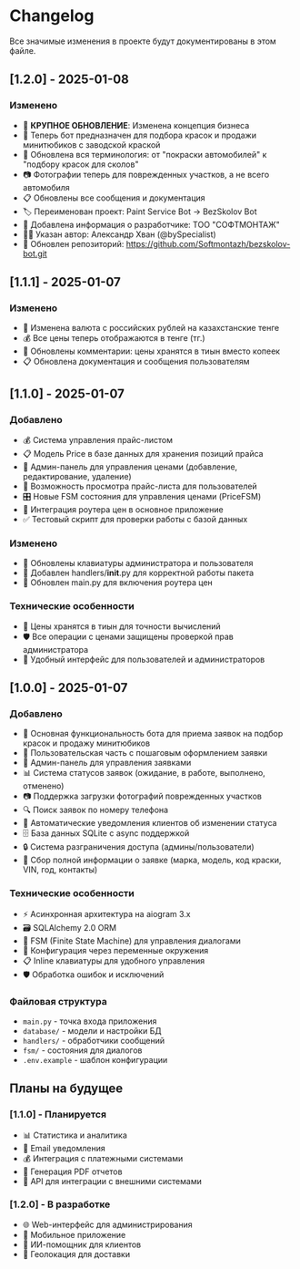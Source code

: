 # Changelog

Все значимые изменения в проекте будут документированы в этом файле.

## [1.2.0] - 2025-01-08

### Изменено
- 🔄 **КРУПНОЕ ОБНОВЛЕНИЕ**: Изменена концепция бизнеса
- 🎨 Теперь бот предназначен для подбора красок и продажи минитюбиков с заводской краской
- 📝 Обновлена вся терминология: от "покраски автомобилей" к "подбору красок для сколов"
- 📷 Фотографии теперь для поврежденных участков, а не всего автомобиля
- 📋 Обновлены все сообщения и документация
- 🏷️ Переименован проект: Paint Service Bot → BezSkolov Bot
- 🏢 Добавлена информация о разработчике: ТОО "СОФТМОНТАЖ"
- 👨‍💻 Указан автор: Александр Хван (@bySpecialist)
- 🔗 Обновлен репозиторий: https://github.com/Softmontazh/bezskolov-bot.git

## [1.1.1] - 2025-01-07

### Изменено
- 💱 Изменена валюта с российских рублей на казахстанские тенге
- 💰 Все цены теперь отображаются в тенге (тг.)
- 📝 Обновлены комментарии: цены хранятся в тиын вместо копеек
- 📋 Обновлена документация и сообщения пользователям

## [1.1.0] - 2025-01-07

### Добавлено
- 💰 Система управления прайс-листом
- 📋 Модель Price в базе данных для хранения позиций прайса
- 🔧 Админ-панель для управления ценами (добавление, редактирование, удаление)
- 👀 Возможность просмотра прайс-листа для пользователей
- 🎛️ Новые FSM состояния для управления ценами (PriceFSM)
- 🔗 Интеграция роутера цен в основное приложение
- ✅ Тестовый скрипт для проверки работы с базой данных

### Изменено
- 🔄 Обновлены клавиатуры администратора и пользователя
- 📂 Добавлен handlers/__init__.py для корректной работы пакета
- 🔧 Обновлен main.py для включения роутера цен

### Технические особенности
- 💾 Цены хранятся в тиын для точности вычислений
- 🛡️ Все операции с ценами защищены проверкой прав администратора
- 📱 Удобный интерфейс для пользователей и администраторов

## [1.0.0] - 2025-01-07

### Добавлено
- 🎨 Основная функциональность бота для приема заявок на подбор красок и продажу минитюбиков
- 👥 Пользовательская часть с пошаговым оформлением заявки
- 🔧 Админ-панель для управления заявками
- 📊 Система статусов заявок (ожидание, в работе, выполнено, отменено)
- 📷 Поддержка загрузки фотографий поврежденных участков
- 🔍 Поиск заявок по номеру телефона
- 📱 Автоматические уведомления клиентов об изменении статуса
- 🗄️ База данных SQLite с async поддержкой
- 🔒 Система разграничения доступа (админы/пользователи)
- 📝 Сбор полной информации о заявке (марка, модель, код краски, VIN, год, контакты)

### Технические особенности
- ⚡ Асинхронная архитектура на aiogram 3.x
- 🗃️ SQLAlchemy 2.0 ORM
- 🎯 FSM (Finite State Machine) для управления диалогами
- 🔧 Конфигурация через переменные окружения
- 📋 Inline клавиатуры для удобного управления
- 🛡️ Обработка ошибок и исключений

### Файловая структура
- `main.py` - точка входа приложения
- `database/` - модели и настройки БД
- `handlers/` - обработчики сообщений
- `fsm/` - состояния для диалогов
- `.env.example` - шаблон конфигурации

## Планы на будущее

### [1.1.0] - Планируется
- 📊 Статистика и аналитика
- 📧 Email уведомления
- 💰 Интеграция с платежными системами
- 📄 Генерация PDF отчетов
- 🔄 API для интеграции с внешними системами

### [1.2.0] - В разработке
- 🌐 Web-интерфейс для администрирования
- 📱 Мобильное приложение
- 🤖 ИИ-помощник для клиентов
- 📍 Геолокация для доставки
